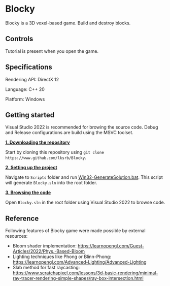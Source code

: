 # Blocky
Blocky is a 3D voxel-based game. Build and destroy blocks.

## Controls
Tutorial is present when you open the game.

## Specifications

Rendering API: DirectX 12

Language: C++ 20

Platform: Windows
## Getting started
Visual Studio 2022 is recommended for browing the source code. Debug and Release configurations are build using the MSVC toolset.

<ins>**1. Downloading the repository**</ins>

Start by cloning this repository using `git clone https://www.github.com/lksrb/Blocky`.

<ins>**2. Setting up the project**</ins>

Navigate to `Scripts` folder and run [Win32-GenerateSolution.bat](https://github.com/lksrb/Blocky/blob/main/Scripts/Win32-GenerateSolution.bat). 
This script will generate ```Blocky.sln``` into the root folder.

<ins>**3. Browsing the code**</ins>

Open ```Blocky.sln``` in the root folder using Visual Studio 2022 to browse code.

## Reference
Following features of Blocky game were made possible by external resources:

- Bloom shader implementation: https://learnopengl.com/Guest-Articles/2022/Phys.-Based-Bloom
- Lighting techniques like Phong or Blinn-Phong: https://learnopengl.com/Advanced-Lighting/Advanced-Lighting
- Slab method for fast raycasting: https://www.scratchapixel.com/lessons/3d-basic-rendering/minimal-ray-tracer-rendering-simple-shapes/ray-box-intersection.html
